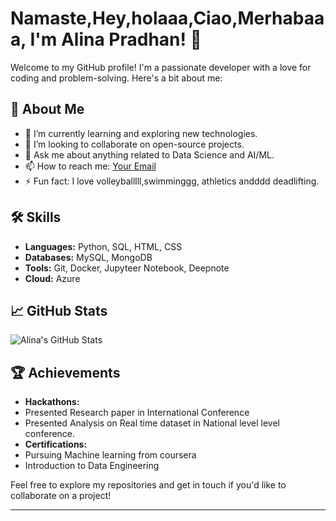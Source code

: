# Namaste,Hey,holaaa,Ciao,Merhabaaa, I'm Alina Pradhan! 👋

Welcome to my GitHub profile! I'm a passionate developer with a love for coding and problem-solving. Here's a bit about me:

## 🚀 About Me

- 🌱 I’m currently learning and exploring new technologies.
- 👯 I’m looking to collaborate on open-source projects.
- 💬 Ask me about anything related to Data Science and AI/ML.
- 📫 How to reach me: [Your Email](mailto:alinapradhan15021707@gmail.com)
- ⚡ Fun fact: I love volleyballlll,swimminggg, athletics andddd deadlifting.

## 🛠️ Skills

- **Languages:** Python, SQL, HTML, CSS
- **Databases:** MySQL, MongoDB
- **Tools:** Git, Docker, Jupyteer Notebook, Deepnote
- **Cloud:** Azure

## 📈 GitHub Stats

![Alina's GitHub Stats](https://github-readme-stats.vercel.app/api?username=alinapradhan&show_icons=true&theme=radical)
<!--
## 📝 Latest Blog Posts

 BLOG-POST-LIST:START
- [How to Build a REST API with Node.js](https://yourblog.com/how-to-build-a-rest-api-with-nodejs)
- [Introduction to React Hooks](https://yourblog.com/introduction-to-react-hooks)
- [Understanding Asynchronous JavaScript](https://yourblog.com/understanding-asynchronous-javascript)
  BLOG-POST-LIST:END -->

<!--
[![Twitter](https://img.shields.io/badge/Twitter-blue?style=for-the-badge&logo=twitter)](https://twitter.com/alinapradhan)
[![Email](https://img.shields.io/badge/Email-blue?style=for-the-badge&logo=gmail)](mailto:your.email@example.com)
-->

## 🏆 Achievements

- **Hackathons:**
- Presented Research paper in International Conference
- Presented Analysis on Real time dataset in National level level conference.
- **Certifications:**
- Pursuing Machine learning from coursera
- Introduction to Data Engineering

<!-- ## 📂 Projects

### [Project 1: Awesome Project](https://github.com/alinapradhan/awesome-project)
A brief description of what the project does and its purpose.

### [Project 2: Another Cool Project](https://github.com/alinapradhan/another-cool-project)
A brief description of what the project does and its purpose.
-->
Feel free to explore my repositories and get in touch if you'd like to collaborate on a project!

---
